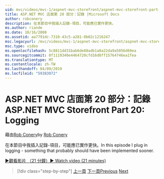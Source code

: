 ```yaml
---
uid: mvc/videos/mvc-1/aspnet-mvc-storefront/aspnet-mvc-storefront-part-20-logging
title: ASP.NET MVC 店面第 20 部分：記錄 |Microsoft Docs
author: robconery
description: 在本節目中我插入記錄-項目，可能應已實作更快。
ms.author: riande
ms.date: 10/16/2008
ms.assetid: aa7791dc-7310-43c5-a281-0b02c1216247
msc.legacyurl: /mvc/videos/mvc-1/aspnet-mvc-storefront/aspnet-mvc-storefront-part-20-logging
msc.type: video
ms.openlocfilehash: 5c8811dd31bab6de88adb1a8a22da9a5056d69ea
ms.sourcegitcommit: 0f1119340e4464720cfd16d0ff15764746ea1fea
ms.translationtype: MT
ms.contentlocale: zh-TW
ms.lasthandoff: 04/09/2019
ms.locfileid: "59383072"
---
```

# <a name="aspnet-mvc-storefront-part-20-logging"></a><span data-ttu-id="7dfa4-103">ASP.NET MVC 店面第 20 部分：記錄</span><span class="sxs-lookup"><span data-stu-id="7dfa4-103">ASP.NET MVC Storefront Part 20: Logging</span></span>

<span data-ttu-id="7dfa4-104">藉由[Rob Conery](https://github.com/robconery)</span><span class="sxs-lookup"><span data-stu-id="7dfa4-104">by [Rob Conery](https://github.com/robconery)</span></span>

<span data-ttu-id="7dfa4-105">在本節目中我插入記錄-項目，可能應已實作更快。</span><span class="sxs-lookup"><span data-stu-id="7dfa4-105">In this episode I plug in logging - something that probably should have been implemented sooner.</span></span>

[<span data-ttu-id="7dfa4-106">&#9654;觀看影片 （21 分鐘）</span><span class="sxs-lookup"><span data-stu-id="7dfa4-106">&#9654; Watch video (21 minutes)</span></span>](https://channel9.msdn.com/Blogs/ASP-NET-Site-Videos/aspnet-mvc-storefront-part-20-logging)

> [!div class="step-by-step"]
> <span data-ttu-id="7dfa4-107">[上一頁](aspnet-mvc-storefront-part-19a-windows-workflow-followup.md)
> [下一頁](aspnet-mvc-storefront-part-21-order-manager-and-personalization.md)</span><span class="sxs-lookup"><span data-stu-id="7dfa4-107">[Previous](aspnet-mvc-storefront-part-19a-windows-workflow-followup.md)
[Next](aspnet-mvc-storefront-part-21-order-manager-and-personalization.md)</span></span>
